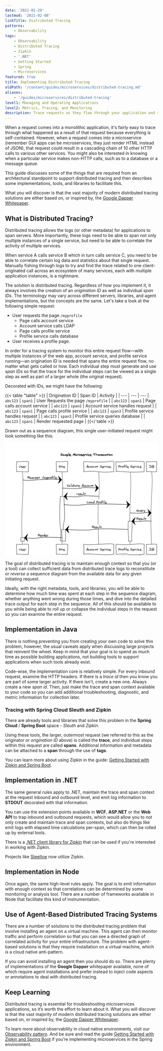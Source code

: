 ```yaml
---
date: '2021-01-29'
lastmod: '2021-02-08'
linkTitle: Distributed Tracing
patterns:
    - Observability
tags:
    - Observability
    - Distributed Tracing
    - Zipkin
    - '.NET'
    - Getting Started
    - Spring
    - Microservices
featured: true
title: Implementing Distributed Tracing
oldPath: '/content/guides/microservices/distributed-tracing.md'
aliases:
    - '/guides/microservices/distributed-tracing'
level1: Managing and Operating Applications
level2: Metrics, Tracing, and Monitoring
description: Trace requests as they flow through your application and services
---
```


When a request comes into a monolithic application, it's fairly easy to trace through what happened as a result of that request because everything is self-contained. However, when a request comes into a microservice (remember GUI apps can be microservices, they just render HTML instead of JSON), that request could result in a cascading chain of 10 other HTTP calls to various other services. You might also be interested in knowing when a particular service makes non-HTTP calls, such as to a database or a message queue.

This guide discusses some of the things that are required from an architectural standpoint to support distributed tracing and then describes some implementations, tools, and libraries to facilitate this.

What you will discover is that the vast majority of modern distributed tracing solutions are either based on, or inspired by, the [Google Dapper Whitepaper](http://static.googleusercontent.com/media/research.google.com/en//pubs/archive/36356.pdf).

## What is Distributed Tracing?

Distributed tracing allows the logs (or other metadata) for applications to span servers. More importantly, these logs need to be able to span not only multiple instances of a single service, but need to be able to correlate the activity of multiple services.

When service A calls service B which in turn calls service C, you need to be able to correlate certain log data and statistics about that single request. Manually fishing through logs to try and find the trace related to one client-originated call across an ecosystem of many services, each with multiple application instances, is a nightmare.

The solution is distributed tracing. Regardless of how you implement it, it always involves the creation of an _origination ID_ as well as individual _span IDs_. The terminology may vary across different servers, libraries, and agent implementations, but the concepts are the same. Let's take a look at the following simple request:

-   User requests the page `/myprofile`
    -   Page calls account service
    -   Account service calls LDAP
    -   Page calls profile service
    -   Profile service calls database
-   User receives a profile page.

In order for a tracing system to monitor this entire request flow—with multiple instances of the web app, account service, and profile service running—an origination ID is needed that spans the entire request flow, no matter what gets called or how. Each individual step must generate and use _span IDs_ so that the trace for the individual steps can be viewed as a single step as well as part of a larger whole (the original request).

Decorated with IDs, we might have the following:

{{< table "table" >}}
| Origination ID | Span ID | Activity |
| --- | --- | ---
| `abc123` | `span1` | User Requests the page `/myprofile` |
| `abc123` | `span1` | Page calls account service |
| `abc123` | `span2` | Account service handles request |
| `abc123` | `span1` | Page calls profile service |
| `abc123` | `span3` | Profile service handles request |
| `abc123` | `span3` | Profile service queries database |
| `abc123` | `span1` | Render requested page |
{{</ table >}}

Drawn out as a sequence diagram, this single user-initiated request might look something like this:

![Sample Microservice Transaction](images/tracing-sample-ms-transaction.png)

The goal of distributed tracing is to maintain enough context so that you (or a tool) can collect sufficient data from distributed trace logs to reconstitute or _reverse_ a sequence diagram from the available data for any given initiating request.

Ideally, with the right metadata, tools, and libraries, you will be able to determine how much time was spent at each step in the sequence diagram, whether anything went wrong during those times, and dive into the detailed trace output for each step in the sequence. All of this should be available to you while being able to roll up or collapse the individual steps in the request so you can examine the entire request.

## Implementation in Java

There is nothing preventing you from creating your own code to solve this problem, however, the usual caveats apply when discussing large projects that reinvent the wheel. Keep in mind that your goal is to spend as much time as possible building applications, not building tools to support applications when such tools already exist.

Code-wise, the implementation core is relatively simple. For every inbound request, examine the HTTP headers. If there is a _trace id_ then you know you are part of some larger activity. If there isn't, create a new one. Always create a new _span id_. Then, just make the trace and span context available to your code so you can add additional troubleshooting, diagnostic, and metric information for collection later.

### Tracing with Spring Cloud Sleuth and Zipkin

There are already tools and libraries that solve this problem in the **Spring Cloud** / **Spring Boot** space - _Sleuth_ and _Zipkin_.

Using these tools, the larger, outermost request (we referred to this as the originator or _origination ID_ above) is called the **trace**, and individual steps within this request are called **spans**. Additional information and metadata can be attached to a **span** through the use of **tags**.

You can learn more about using Zipkin in the guide: [Getting Started with Zipkin and Spring Boot](/guides/spring/spring-zipkin/).

## Implementation in .NET

The same general rules apply to .NET, maintain the trace and span context at the request inbound and outbound level, and emit log information to **STDOUT** decorated with that information.

You can use the extension points available in **WCF**, **ASP.NET** or the **Web API** to trap inbound and outbound requests, which would allow you to not only create and maintain trace and span contexts, but also do things like emit logs with elapsed time calculations per-span, which can then be rolled up by external tools.

There is a [.NET client library for Zipkin](https://github.com/openzipkin/zipkin4net) that can be used if you're interested in working with Zipkin.

Projects like [Steeltoe](https://steeltoe.io/) now utilize Zipkin.

## Implementation in Node

Once again, the same high-level rules apply. The goal is to emit information with enough context so that correlations can be determined by some monitoring or analysis tool. There are a number of frameworks available in Node that facilitate this kind of instrumentation.

## Use of Agent-Based Distributed Tracing Systems

There are a number of solutions to the distributed tracing problem that involve installing an agent on a virtual machine. This agent can then monitor traffic and perform correlation so that you can see a directed graph of correlated activity for your entire infrastructure. The problem with agent-based solutions is that they require installation on a virtual machine, which is a cloud native anti-pattern.

If you can avoid installing an agent then you should do so. There are plenty of implementations of the **Google Dapper** whitepaper available, none of which require agent installations and prefer instead to inject code aspects or annotations to deal with distributed tracing.

## Keep Learning

Distributed tracing is essential for troubleshooting microservices applications, so it’s worth the effort to learn about it. What you will discover is that the vast majority of modern distributed tracing solutions are either based on, or inspired by, the [Google Dapper Whitepaper](http://static.googleusercontent.com/media/research.google.com/en//pubs/archive/36356.pdf).

To learn more about observability in cloud native environments, visit our [Observability pattern](/patterns/observability/). And be sure and read the guide [Getting Started with Zipkin and Spring Boot](/guides/spring/spring-zipkin/) if you’re implementing microservices in the Spring environment.
